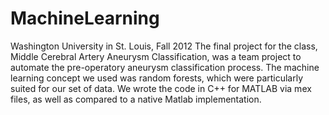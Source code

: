 MachineLearning
===============
Washington University in St. Louis, Fall 2012
The final project for the class, Middle Cerebral Artery Aneurysm Classification, was a team project to automate the pre-operatory aneurysm classification process.
The machine learning concept we used was random forests, which were particularly suited for our set of data. We wrote the code in C++ for MATLAB via mex files, as well as compared to a native Matlab implementation.
